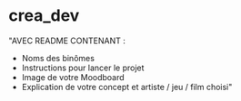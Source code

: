 # crea_dev
"AVEC README CONTENANT :
 - Noms des binômes
 - Instructions pour lancer le projet
 - Image de votre Moodboard
 - Explication de votre concept et artiste / jeu / film choisi"
